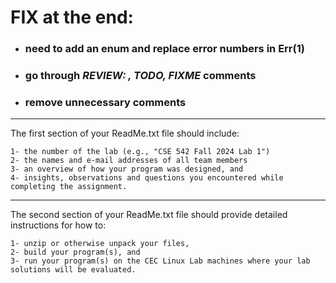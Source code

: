 # FIX at the end:
- ### need to add an enum and replace error numbers in Err(1)
- ### go through *REVIEW: , TODO, FIXME* comments
- ### remove unnecessary comments

---

 The first section of your ReadMe.txt file should include:

    1- the number of the lab (e.g., "CSE 542 Fall 2024 Lab 1")
    2- the names and e-mail addresses of all team members
    3- an overview of how your program was designed, and
    4- insights, observations and questions you encountered while completing the assignment.

---

The second section of your ReadMe.txt file should provide detailed instructions for how to:

    1- unzip or otherwise unpack your files,
    2- build your program(s), and
    3- run your program(s) on the CEC Linux Lab machines where your lab solutions will be evaluated.